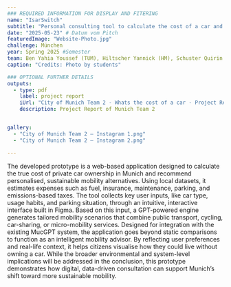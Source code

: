```yaml
---
### REQUIRED INFORMATION FOR DISPLAY AND FITERING
name: "IsarSwitch"
subtitle: "Personal consulting tool to calculate the cost of a car and provide sustainable alternatives."
date: "2025-05-23" # Datum vom Pitch
featuredImage: "Website-Photo.jpg"
challenge: München
year: Spring 2025 #Semester
team: Ben Yahia Youssef (TUM), Hiltscher Yannick (HM), Schuster Quirin (TUM), Ferreira De Almeida Gonçalo (TUM)
caption: "Credits: Photo by students"

### OPTIONAL FURTHER DETAILS
outputs:
  - type: pdf
    label: project report
    iUrl: "City of Munich Team 2 - Whats the cost of a car - Project Report.pdf"
    description: Project Report of Munich Team 2


gallery:
  - "City of Munich Team 2 – Instagram 1.png"
  - "City of Munich Team 2 – Instagram 2.png"

---
```


The developed prototype is a web-based application designed to calculate the true cost of private car ownership in Munich and recommend personalised, sustainable mobility alternatives. Using local datasets, it estimates expenses such as fuel, insurance, maintenance, parking, and emissions-based taxes. The tool collects key user inputs, like car type, usage habits, and parking situation, through an intuitive, interactive interface built in Figma. Based on this input, a GPT-powered engine generates tailored mobility scenarios that combine public transport, cycling, car-sharing, or micro-mobility services. Designed for integration with the existing MucGPT system, the application goes beyond static comparisons to function as an intelligent mobility advisor. By reflecting user preferences and real-life context, it helps citizens visualise how they could live without owning a car. While the broader environmental and system-level
implications will be addressed in the conclusion, this prototype demonstrates how digital, data-driven consultation can support Munich’s shift toward more sustainable mobility.
